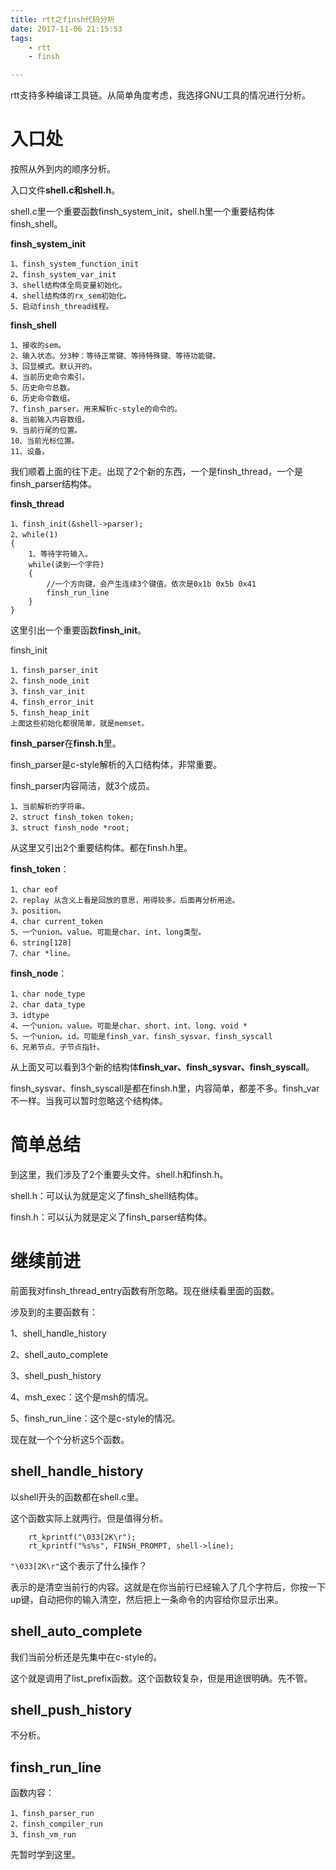 ```yaml
---
title: rtt之finsh代码分析
date: 2017-11-06 21:15:53
tags:
	- rtt
	- finsh

---
```




rtt支持多种编译工具链。从简单角度考虑，我选择GNU工具的情况进行分析。

# 入口处

按照从外到内的顺序分析。

入口文件**shell.c和shell.h**。

shell.c里一个重要函数finsh_system_init，shell.h里一个重要结构体finsh_shell。

**finsh_system_init**

```
1、finsh_system_function_init
2、finsh_system_var_init
3、shell结构体全局变量初始化。
4、shell结构体的rx_sem初始化。
5、启动finsh_thread线程。
```

**finsh_shell**

```
1、接收的sem。
2、输入状态。分3种：等待正常键、等待特殊键、等待功能键。
3、回显模式。默认开的。
4、当前历史命令索引。
5、历史命令总数。
6、历史命令数组。
7、finsh_parser。用来解析c-style的命令的。
8、当前输入内容数组。
9、当前行尾的位置。
10、当前光标位置。
11、设备。
```

我们顺着上面的往下走。出现了2个新的东西，一个是finsh_thread，一个是finsh_parser结构体。

**finsh_thread**

```
1、finsh_init(&shell->parser);
2、while(1)
{
	1、等待字符输入。
	while(读到一个字符)
	{
    	//一个方向键，会产生连续3个键值。依次是0x1b 0x5b 0x41
    	finsh_run_line
	}
}
```

这里引出一个重要函数**finsh_init**。

finsh_init

```
1、finsh_parser_init
2、finsh_node_init
3、finsh_var_init
4、finsh_error_init
5、finsh_heap_init
上面这些初始化都很简单，就是memset。
```



**finsh_parser**在**finsh.h**里。

finsh_parser是c-style解析的入口结构体，非常重要。

finsh_parser内容简洁，就3个成员。

```
1、当前解析的字符串。
2、struct finsh_token token;
3、struct finsh_node *root;
```

从这里又引出2个重要结构体。都在finsh.h里。

**finsh_token**：

```
1、char eof
2、replay 从含义上看是回放的意思，用得较多。后面再分析用途。
3、position。
4、char current_token
5、一个union。value。可能是char、int、long类型。
6、string[128]
7、char *line。

```

**finsh_node**：

```
1、char node_type
2、char data_type
3、idtype
4、一个union。value。可能是char、short、int、long、void *
5、一个union。id。可能是finsh_var、finsh_sysvar、finsh_syscall
6、兄弟节点、子节点指针。

```

从上面又可以看到3个新的结构体**finsh_var、finsh_sysvar、finsh_syscall**。

finsh_sysvar、finsh_syscall是都在finsh.h里，内容简单，都差不多。finsh_var不一样。当我可以暂时忽略这个结构体。

# 简单总结 

到这里，我们涉及了2个重要头文件。shell.h和finsh.h。

shell.h：可以认为就是定义了finsh_shell结构体。

finsh.h：可以认为就是定义了finsh_parser结构体。



# 继续前进

前面我对finsh_thread_entry函数有所忽略。现在继续看里面的函数。

涉及到的主要函数有：

1、shell_handle_history

2、shell_auto_complete

3、shell_push_history

4、msh_exec：这个是msh的情况。

5、finsh_run_line：这个是c-style的情况。

现在就一个个分析这5个函数。

## shell_handle_history

以shell开头的函数都在shell.c里。

这个函数实际上就两行。但是值得分析。

```
    rt_kprintf("\033[2K\r");
    rt_kprintf("%s%s", FINSH_PROMPT, shell->line);
```

`"\033[2K\r"`这个表示了什么操作？

表示的是清空当前行的内容。这就是在你当前行已经输入了几个字符后，你按一下up键，自动把你的输入清空，然后把上一条命令的内容给你显示出来。

## shell_auto_complete

我们当前分析还是先集中在c-style的。

这个就是调用了list_prefix函数。这个函数较复杂，但是用途很明确。先不管。

## shell_push_history

不分析。

## finsh_run_line

函数内容：

```
1、finsh_parser_run
2、finsh_compiler_run
3、finsh_vm_run
```

先暂时学到这里。

